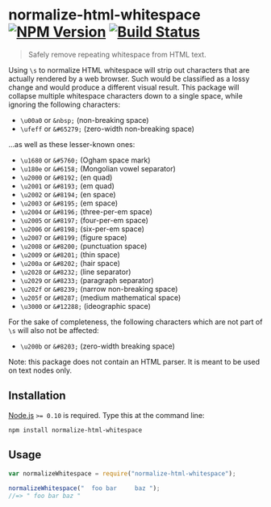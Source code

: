 # normalize-html-whitespace [![NPM Version][npm-image]][npm-url] [![Build Status][travis-image]][travis-url]

> Safely remove repeating whitespace from HTML text.


Using `\s` to normalize HTML whitespace will strip out characters that are actually rendered by a web browser. Such would be classified as a lossy change and would produce a different visual result. This package will collapse multiple whitespace characters down to a single space, while ignoring the following characters:

* `\u00a0` or `&nbsp;` (non-breaking space)
* `\ufeff` or `&#65279;` (zero-width non-breaking space)

…as well as these lesser-known ones:

* `\u1680`​ or `&#5760;` (Ogham space mark)
* `\u180e` or `&#6158;` (Mongolian vowel separator)
* `\u2000​` or `&#8192;` (en quad)
* `\u2001` or `&#8193;` (em quad)
* `\u2002` or `&#8194;` (en space)
* `\u2003` or `&#8195;` (em space)
* `\u2004` or `&#8196;` (three-per-em space)
* `\u2005` or `&#8197;` (four-per-em space)
* `\u2006` or `&#8198;` (six-per-em space)
* `\u2007` or `&#8199;` (figure space)
* `\u2008` or `&#8200;` (punctuation space)
* `\u2009` or `&#8201;` (thin space)
* `\u200a` or `&#8202;` (hair space)
* `\u2028` or `&#8232;` (line separator)
* `\u2029` or `&#8233;` (paragraph separator)
* `\u202f` or `&#8239;` (narrow non-breaking space)
* `\u205f` or `&#8287;` (medium mathematical space)
* `\u3000` or `&#12288;` (ideographic space)

For the sake of completeness, the following characters which are not part of `\s` will also not be affected:

* `\u200b` or `&#8203;` (zero-width breaking space)

Note: this package does not contain an HTML parser. It is meant to be used on text nodes only.


## Installation
[Node.js](http://nodejs.org/) `>= 0.10` is required. Type this at the command line:
```shell
npm install normalize-html-whitespace
```


## Usage
```js
var normalizeWhitespace = require("normalize-html-whitespace");
 
normalizeWhitespace("  foo bar     baz ");
//=> " foo bar baz " 
```


[npm-image]: https://img.shields.io/npm/v/normalize-html-whitespace.svg
[npm-url]: https://npmjs.org/package/normalize-html-whitespace
[travis-image]: https://img.shields.io/travis/stevenvachon/normalize-html-whitespace.svg
[travis-url]: https://travis-ci.org/stevenvachon/normalize-html-whitespace
